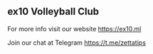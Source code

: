 
## ex10 Volleyball Club

For more info visit our website https://ex10.ml

Join our chat at Telegram https://t.me/zettatips

